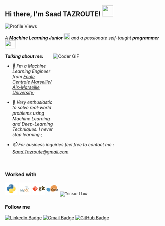 ## Hi there, I'm Saad TAZROUTE! <img src="https://raw.githubusercontent.com/TheDudeThatCode/TheDudeThatCode/master/Assets/Hi.gif" width=35 height=35> 

![Profile Views](https://komarev.com/ghpvc/?username=saadtazroute&style=flat-square)

<p>
  <em>
    A <b> Machine Learning Junior </b> <img src="https://raw.githubusercontent.com/TheDudeThatCode/TheDudeThatCode/master/Assets/Medal.gif" width=20 height=20> and a passionate self-taught <b>programmer</b> <img src="https://raw.githubusercontent.com/TheDudeThatCode/TheDudeThatCode/master/Assets/Developer.gif" width=35 height=25>
  </em>
 </p>

<img align="right" alt="Coder GIF" height=250 width=350 src="https://magiccopy.xyz/assets/images/hadder.gif" />

<em>

**Talking about me:**

- 💼 I’m a Machine Learning Engineer from [Ecole Centrale Marseille/ Aix-Marseille University](https://iaaa.lis-lab.fr/);
  
- 🤔  Very enthusiastic to solve real-world problems using Machine Learning and Deep-Learning Techniques. I never stop learning.;
  

- 📫 For business inquiries feel free to contact me : Saad.Tazroute@gmail.com 

  
  
<br/>
</em>

### Worked with

<code><img height="40" src="https://raw.githubusercontent.com/github/explore/80688e429a7d4ef2fca1e82350fe8e3517d3494d/topics/python/python.png" title="python"></code>
<code><img height="40" src="https://raw.githubusercontent.com/github/explore/80688e429a7d4ef2fca1e82350fe8e3517d3494d/topics/mysql/mysql.png" title="mysql"></code>
<code><img height="40" src="https://raw.githubusercontent.com/github/explore/80688e429a7d4ef2fca1e82350fe8e3517d3494d/topics/git/git.png" title="git"></code>
<code><img height="40" src="https://raw.githubusercontent.com/github/explore/80688e429a7d4ef2fca1e82350fe8e3517d3494d/topics/scikit-learn/scikit-learn.png" title="sklearn"></code>
<code><img height="40" src="https://upload.wikimedia.org/wikipedia/commons/2/2d/Tensorflow_logo.svg" title="Tensorflow"></code>


### Follow me

[![Linkedin Badge](https://img.shields.io/badge/-SaadTAZROUTE-blue?style=flat-circle&logo=Linkedin&logoColor=white&link=https://www.linkedin.com/in/saadtazroute/)](https://www.linkedin.com/in/saadtazroute/)  [![Gmail Badge](https://img.shields.io/badge/-SaadTazroute-d54b3d?style=flat-circle&labelColor=d54b3d&logo=gmail&logoColor=white&link=mailto:SaadTAZROUTE@gmail.com)](mailto:SaadTAZROUTE@gmail.com) [![GitHub Badge](https://img.shields.io/badge/-@SaadTAZROUTE-24292e?style=flat-circle&labelColor=24292e&logo=github&logoColor=white&link=https://github.com/SaadTazroute)](https://github.com/SaadTazroute)
